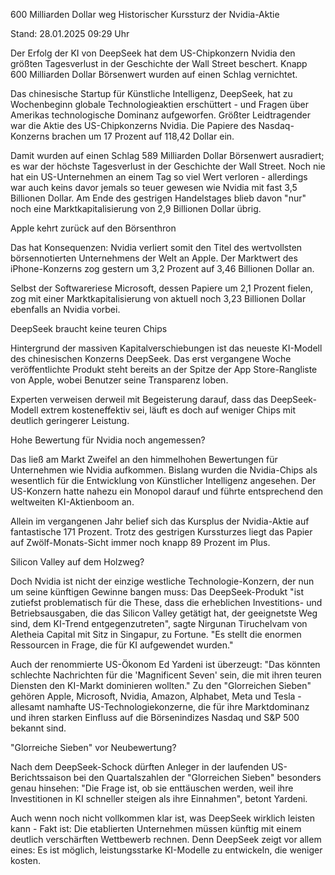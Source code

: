 
600 Milliarden Dollar weg
Historischer Kurssturz der Nvidia-Aktie


Stand: 28.01.2025 09:29 Uhr


Der Erfolg der KI von DeepSeek hat dem US-Chipkonzern Nvidia den größten Tagesverlust in der Geschichte der Wall Street beschert. Knapp 600 Milliarden Dollar Börsenwert wurden auf einen Schlag vernichtet. 



Das chinesische Startup für Künstliche Intelligenz, DeepSeek, hat zu Wochenbeginn globale Technologieaktien erschüttert - und Fragen über Amerikas technologische Dominanz aufgeworfen. Größter Leidtragender war die Aktie des US-Chipkonzerns Nvidia. Die Papiere des Nasdaq-Konzerns brachen um 17 Prozent auf 118,42 Dollar ein.


Damit wurden auf einen Schlag 589 Milliarden Dollar Börsenwert ausradiert; es war der höchste Tagesverlust in der Geschichte der Wall Street. Noch nie hat ein US-Unternehmen an einem Tag so viel Wert verloren - allerdings war auch keins davor jemals so teuer gewesen wie Nvidia mit fast 3,5 Billionen Dollar. Am Ende des gestrigen Handelstages blieb davon "nur" noch eine Marktkapitalisierung von 2,9 Billionen Dollar übrig.

Apple kehrt zurück auf den Börsenthron


Das hat Konsequenzen: Nvidia verliert somit den Titel des wertvollsten börsennotierten Unternehmens der Welt an Apple. Der Marktwert des iPhone-Konzerns zog gestern um 3,2 Prozent auf 3,46 Billionen Dollar an.


Selbst der Softwareriese Microsoft, dessen Papiere um 2,1 Prozent fielen, zog mit einer Marktkapitalisierung von aktuell noch 3,23 Billionen Dollar ebenfalls an Nvidia vorbei.

DeepSeek braucht keine teuren Chips


Hintergrund der massiven Kapitalverschiebungen ist das neueste KI-Modell des chinesischen Konzerns DeepSeek. Das erst vergangene Woche veröffentlichte Produkt steht bereits an der Spitze der App Store-Rangliste von Apple, wobei Benutzer seine Transparenz loben.


Experten verweisen derweil mit Begeisterung darauf, dass das DeepSeek-Modell extrem kosteneffektiv sei, läuft es doch auf weniger Chips mit deutlich geringerer Leistung.

Hohe Bewertung für Nvidia noch angemessen?


Das ließ am Markt Zweifel an den himmelhohen Bewertungen für Unternehmen wie Nvidia aufkommen. Bislang wurden die Nvidia-Chips als wesentlich für die Entwicklung von Künstlicher Intelligenz angesehen. Der US-Konzern hatte nahezu ein Monopol darauf und führte entsprechend den weltweiten KI-Aktienboom an.


Allein im vergangenen Jahr belief sich das Kursplus der Nvidia-Aktie auf fantastische 171 Prozent. Trotz des gestrigen Kurssturzes liegt das Papier auf Zwölf-Monats-Sicht immer noch knapp 89 Prozent im Plus.

Silicon Valley auf dem Holzweg?


Doch Nvidia ist nicht der einzige westliche Technologie-Konzern, der nun um seine künftigen Gewinne bangen muss: Das DeepSeek-Produkt "ist zutiefst problematisch für die These, dass die erheblichen Investitions- und Betriebsausgaben, die das Silicon Valley getätigt hat, der geeignetste Weg sind, dem KI-Trend entgegenzutreten", sagte Nirgunan Tiruchelvam von Aletheia Capital mit Sitz in Singapur, zu Fortune. "Es stellt die enormen Ressourcen in Frage, die für KI aufgewendet wurden."


Auch der renommierte US-Ökonom Ed Yardeni ist überzeugt: "Das könnten schlechte Nachrichten für die 'Magnificent Seven' sein, die mit ihren teuren Diensten den KI-Markt dominieren wollten." Zu den "Glorreichen Sieben" gehören Apple, Microsoft, Nvidia, Amazon, Alphabet, Meta und Tesla - allesamt namhafte US-Technologiekonzerne, die für ihre Marktdominanz und ihren starken Einfluss auf die Börsenindizes Nasdaq und S&P 500 bekannt sind.

"Glorreiche Sieben" vor Neubewertung?


Nach dem DeepSeek-Schock dürften Anleger in der laufenden US-Berichtssaison bei den Quartalszahlen der "Glorreichen Sieben" besonders genau hinsehen: "Die Frage ist, ob sie enttäuschen werden, weil ihre Investitionen in KI schneller steigen als ihre Einnahmen", betont Yardeni.


Auch wenn noch nicht vollkommen klar ist, was DeepSeek wirklich leisten kann - Fakt ist: Die etablierten Unternehmen müssen künftig mit einem deutlich verschärften Wettbewerb rechnen. Denn DeepSeek zeigt vor allem eines: Es ist möglich, leistungsstarke KI-Modelle zu entwickeln, die weniger kosten.

